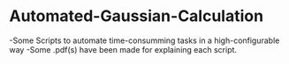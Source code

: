 # Automated-Gaussian-Calculation
-Some Scripts to automate time-consumming tasks in a high-configurable way
-Some .pdf(s) have been made for explaining each script.
